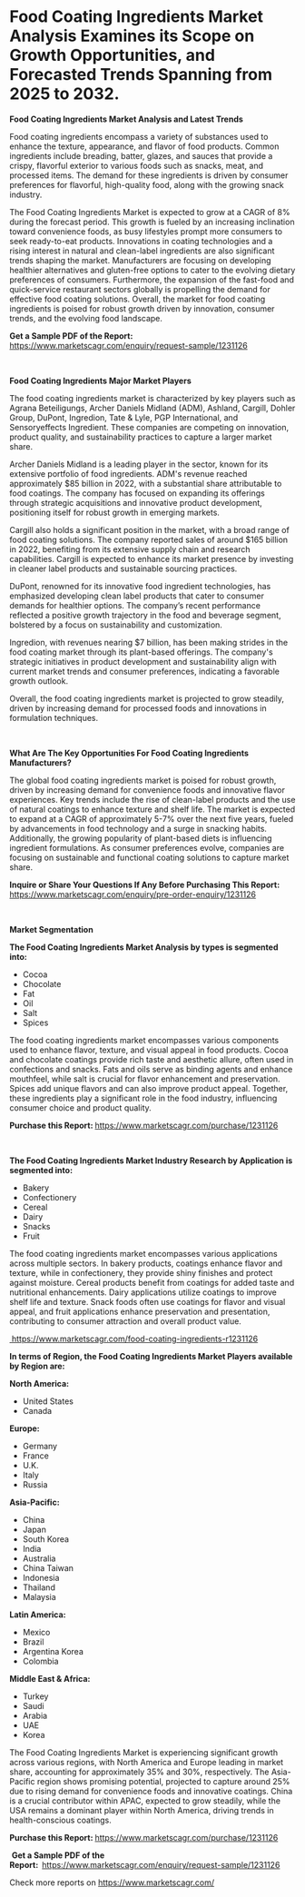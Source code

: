 <p><h1>Food Coating Ingredients Market Analysis Examines its Scope on Growth Opportunities, and Forecasted Trends Spanning from 2025 to 2032.</h1></p><p><strong>Food Coating Ingredients Market Analysis and Latest Trends</strong></p>
<p><p>Food coating ingredients encompass a variety of substances used to enhance the texture, appearance, and flavor of food products. Common ingredients include breading, batter, glazes, and sauces that provide a crispy, flavorful exterior to various foods such as snacks, meat, and processed items. The demand for these ingredients is driven by consumer preferences for flavorful, high-quality food, along with the growing snack industry.</p><p>The Food Coating Ingredients Market is expected to grow at a CAGR of 8% during the forecast period. This growth is fueled by an increasing inclination toward convenience foods, as busy lifestyles prompt more consumers to seek ready-to-eat products. Innovations in coating technologies and a rising interest in natural and clean-label ingredients are also significant trends shaping the market. Manufacturers are focusing on developing healthier alternatives and gluten-free options to cater to the evolving dietary preferences of consumers. Furthermore, the expansion of the fast-food and quick-service restaurant sectors globally is propelling the demand for effective food coating solutions. Overall, the market for food coating ingredients is poised for robust growth driven by innovation, consumer trends, and the evolving food landscape.</p></p>
<p><strong>Get a Sample PDF of the Report:&nbsp;</strong> <a href="https://www.marketscagr.com/enquiry/request-sample/1231126?utm_campaign=2635&utm_medium=2&utm_source=Github&utm_content=ia&utm_term=07042025&utm_id=food-coating-ingredients">https://www.marketscagr.com/enquiry/request-sample/1231126</a></p>
<p>&nbsp;</p>
<p><strong>Food Coating Ingredients Major Market Players</strong></p>
<p><p>The food coating ingredients market is characterized by key players such as Agrana Beteiligungs, Archer Daniels Midland (ADM), Ashland, Cargill, Dohler Group, DuPont, Ingredion, Tate & Lyle, PGP International, and Sensoryeffects Ingredient. These companies are competing on innovation, product quality, and sustainability practices to capture a larger market share.</p><p>Archer Daniels Midland is a leading player in the sector, known for its extensive portfolio of food ingredients. ADM's revenue reached approximately $85 billion in 2022, with a substantial share attributable to food coatings. The company has focused on expanding its offerings through strategic acquisitions and innovative product development, positioning itself for robust growth in emerging markets.</p><p>Cargill also holds a significant position in the market, with a broad range of food coating solutions. The company reported sales of around $165 billion in 2022, benefiting from its extensive supply chain and research capabilities. Cargill is expected to enhance its market presence by investing in cleaner label products and sustainable sourcing practices.</p><p>DuPont, renowned for its innovative food ingredient technologies, has emphasized developing clean label products that cater to consumer demands for healthier options. The company’s recent performance reflected a positive growth trajectory in the food and beverage segment, bolstered by a focus on sustainability and customization.</p><p>Ingredion, with revenues nearing $7 billion, has been making strides in the food coating market through its plant-based offerings. The company's strategic initiatives in product development and sustainability align with current market trends and consumer preferences, indicating a favorable growth outlook.</p><p>Overall, the food coating ingredients market is projected to grow steadily, driven by increasing demand for processed foods and innovations in formulation techniques.</p></p>
<p>&nbsp;</p>
<p><strong>What Are The Key Opportunities For Food Coating Ingredients Manufacturers?</strong></p>
<p><p>The global food coating ingredients market is poised for robust growth, driven by increasing demand for convenience foods and innovative flavor experiences. Key trends include the rise of clean-label products and the use of natural coatings to enhance texture and shelf life. The market is expected to expand at a CAGR of approximately 5-7% over the next five years, fueled by advancements in food technology and a surge in snacking habits. Additionally, the growing popularity of plant-based diets is influencing ingredient formulations. As consumer preferences evolve, companies are focusing on sustainable and functional coating solutions to capture market share.</p></p>
<p><strong>Inquire or Share Your Questions If Any Before Purchasing This Report:</strong> <a href="https://www.marketscagr.com/enquiry/pre-order-enquiry/1231126?utm_campaign=2635&utm_medium=2&utm_source=Github&utm_content=ia&utm_term=07042025&utm_id=food-coating-ingredients">https://www.marketscagr.com/enquiry/pre-order-enquiry/1231126</a></p>
<p>&nbsp;</p>
<p><strong>Market Segmentation</strong></p>
<p><strong>The Food Coating Ingredients Market Analysis by types is segmented into:</strong></p>
<p><ul><li>Cocoa</li><li>Chocolate</li><li>Fat</li><li>Oil</li><li>Salt</li><li>Spices</li></ul></p>
<p><p>The food coating ingredients market encompasses various components used to enhance flavor, texture, and visual appeal in food products. Cocoa and chocolate coatings provide rich taste and aesthetic allure, often used in confections and snacks. Fats and oils serve as binding agents and enhance mouthfeel, while salt is crucial for flavor enhancement and preservation. Spices add unique flavors and can also improve product appeal. Together, these ingredients play a significant role in the food industry, influencing consumer choice and product quality.</p></p>
<p><strong>Purchase this Report:&nbsp;</strong><a href="https://www.marketscagr.com/purchase/1231126?utm_campaign=2635&utm_medium=2&utm_source=Github&utm_content=ia&utm_term=07042025&utm_id=food-coating-ingredients">https://www.marketscagr.com/purchase/1231126</a></p>
<p>&nbsp;</p>
<p><strong>The Food Coating Ingredients Market Industry Research by Application is segmented into:</strong></p>
<p><ul><li>Bakery</li><li>Confectionery</li><li>Cereal</li><li>Dairy</li><li>Snacks</li><li>Fruit</li></ul></p>
<p><p>The food coating ingredients market encompasses various applications across multiple sectors. In bakery products, coatings enhance flavor and texture, while in confectionery, they provide shiny finishes and protect against moisture. Cereal products benefit from coatings for added taste and nutritional enhancements. Dairy applications utilize coatings to improve shelf life and texture. Snack foods often use coatings for flavor and visual appeal, and fruit applications enhance preservation and presentation, contributing to consumer attraction and overall product value.</p></p>
<p><a href="https://www.marketscagr.com/food-coating-ingredients-r1231126?utm_campaign=2635&utm_medium=2&utm_source=Github&utm_content=ia&utm_term=07042025&utm_id=food-coating-ingredients">&nbsp;https://www.marketscagr.com/food-coating-ingredients-r1231126</a></p>
<p><strong>In terms of Region, the Food Coating Ingredients Market Players available by Region are:</strong></p>
<p>
    <p> <strong> North America: </strong>
        <ul>
            <li>United States</li>
            <li>Canada</li>
        </ul>
        </p> 
    <p> <strong> Europe: </strong>
        <ul>
            <li>Germany</li>
            <li>France</li>
            <li>U.K.</li>
            <li>Italy</li>
            <li>Russia</li>
        </ul>
        </p> 
    <p> <strong> Asia-Pacific: </strong>
        <ul>
            <li>China</li>
            <li>Japan</li>
            <li>South Korea</li>
            <li>India</li>
            <li>Australia</li>
            <li>China Taiwan</li>
            <li>Indonesia</li>
            <li>Thailand</li>
            <li>Malaysia</li>
        </ul>
        </p> 
    <p> <strong> Latin America: </strong>
        <ul>
            <li>Mexico</li>
            <li>Brazil</li>
            <li>Argentina Korea</li>
            <li>Colombia</li>
        </ul>
        </p> 
    <p> <strong> Middle East & Africa: </strong>
        <ul>
            <li>Turkey</li>
            <li>Saudi</li>
            <li>Arabia</li>
            <li>UAE</li>
            <li>Korea</li>
        </ul>
    </p>
    </p>
<p><p>The Food Coating Ingredients Market is experiencing significant growth across various regions, with North America and Europe leading in market share, accounting for approximately 35% and 30%, respectively. The Asia-Pacific region shows promising potential, projected to capture around 25% due to rising demand for convenience foods and innovative coatings. China is a crucial contributor within APAC, expected to grow steadily, while the USA remains a dominant player within North America, driving trends in health-conscious coatings.</p></p>
<p><strong>Purchase this Report: </strong><a href="https://www.marketscagr.com/purchase/1231126?utm_campaign=2635&utm_medium=2&utm_source=Github&utm_content=ia&utm_term=07042025&utm_id=food-coating-ingredients">https://www.marketscagr.com/purchase/1231126</a></p>
<p>&nbsp;<strong>Get a Sample PDF of the Report:&nbsp;&nbsp;</strong><a href="https://www.marketscagr.com/enquiry/request-sample/1231126?utm_campaign=2635&utm_medium=2&utm_source=Github&utm_content=ia&utm_term=07042025&utm_id=food-coating-ingredients">https://www.marketscagr.com/enquiry/request-sample/1231126</a></p>
<p><strong></strong></p>
<p>Check more reports on <a href="https://www.marketscagr.com/?utm_campaign=2635&utm_medium=2&utm_source=Github&utm_content=ia&utm_term=07042025&utm_id=food-coating-ingredients">https://www.marketscagr.com/</a></p>